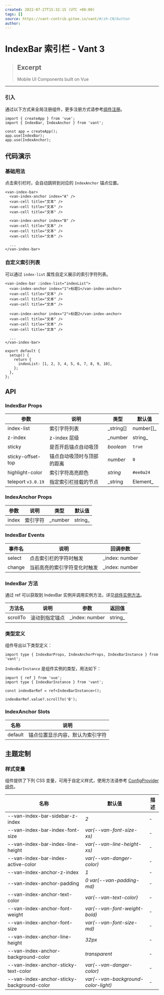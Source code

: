 ```yaml
---
created: 2022-07-27T15:32:15 (UTC +08:00)
tags: []
source: https://vant-contrib.gitee.io/vant/#/zh-CN/button
author: 
---
```


# IndexBar 索引栏 - Vant 3

> ## Excerpt
> Mobile UI Components built on Vue

---
### 引入

通过以下方式来全局注册组件，更多注册方式请参考[组件注册](https://vant-contrib.gitee.io/vant/#/zh-CN/advanced-usage#zu-jian-zhu-ce)。

```
import { createApp } from 'vue';
import { IndexBar, IndexAnchor } from 'vant';

const app = createApp();
app.use(IndexBar);
app.use(IndexAnchor);
```

## 代码演示

### 基础用法

点击索引栏时，会自动跳转到对应的 `IndexAnchor` 锚点位置。

```
<van-index-bar>
  <van-index-anchor index="A" />
  <van-cell title="文本" />
  <van-cell title="文本" />
  <van-cell title="文本" />

  <van-index-anchor index="B" />
  <van-cell title="文本" />
  <van-cell title="文本" />
  <van-cell title="文本" />

  ...
</van-index-bar>
```

### 自定义索引列表

可以通过 `index-list` 属性自定义展示的索引字符列表。

```
<van-index-bar :index-list="indexList">
  <van-index-anchor index="1">标题1</van-index-anchor>
  <van-cell title="文本" />
  <van-cell title="文本" />
  <van-cell title="文本" />

  <van-index-anchor index="2">标题2</van-index-anchor>
  <van-cell title="文本" />
  <van-cell title="文本" />
  <van-cell title="文本" />

  ...
</van-index-bar>
```

```
export default {
  setup() {
    return {
      indexList: [1, 2, 3, 4, 5, 6, 7, 8, 9, 10],
    };
  },
};
```

## API

### IndexBar Props

| 参数 | 说明 | 类型 | 默认值 |
| --- | --- | --- | --- |
| index-list | 索引字符列表 | _string\[\] | number\[\]_ | `A-Z` |
| z-index | z-index 层级 | _number | string_ | `1` |
| sticky | 是否开启锚点自动吸顶 | _boolean_ | `true` |
| sticky-offset-top | 锚点自动吸顶时与顶部的距离 | _number_ | `0` |
| highlight-color | 索引字符高亮颜色 | _string_ | `#ee0a24` |
| teleport `v3.0.19` | 指定索引栏挂载的节点 | _string | Element_ | \- |

### IndexAnchor Props

| 参数 | 说明 | 类型 | 默认值 |
| --- | --- | --- | --- |
| index | 索引字符 | _number | string_ | \- |

### IndexBar Events

| 事件名 | 说明 | 回调参数 |
| --- | --- | --- |
| select | 点击索引栏的字符时触发 | _index: number | string_ |
| change | 当前高亮的索引字符变化时触发 | _index: number | string_ |

### IndexBar 方法

通过 ref 可以获取到 IndexBar 实例并调用实例方法，详见[组件实例方法](https://vant-contrib.gitee.io/vant/#/zh-CN/advanced-usage#zu-jian-shi-li-fang-fa)。

| 方法名 | 说明 | 参数 | 返回值 |
| --- | --- | --- | --- |
| scrollTo | 滚动到指定锚点 | _index: number | string_ | \- |

### 类型定义

组件导出以下类型定义：

```
import type { IndexBarProps, IndexAnchorProps, IndexBarInstance } from 'vant';
```

`IndexBarInstance` 是组件实例的类型，用法如下：

```
import { ref } from 'vue';
import type { IndexBarInstance } from 'vant';

const indexBarRef = ref<IndexBarInstance>();

indexBarRef.value?.scrollTo('B');
```

### IndexAnchor Slots

| 名称 | 说明 |
| --- | --- |
| default | 锚点位置显示内容，默认为索引字符 |

## 主题定制

### 样式变量

组件提供了下列 CSS 变量，可用于自定义样式，使用方法请参考 [ConfigProvider 组件](https://vant-contrib.gitee.io/vant/#/zh-CN/config-provider)。

| 名称 | 默认值 | 描述 |
| --- | --- | --- |
| \--van-index-bar-sidebar-z-index | _2_ | \- |
| \--van-index-bar-index-font-size | _var(--van-font-size-xs)_ | \- |
| \--van-index-bar-index-line-height | _var(--van-line-height-xs)_ | \- |
| \--van-index-bar-index-active-color | _var(--van-danger-color)_ | \- |
| \--van-index-anchor-z-index | _1_ | \- |
| \--van-index-anchor-padding | _0 var(--van-padding-md)_ | \- |
| \--van-index-anchor-text-color | _var(--van-text-color)_ | \- |
| \--van-index-anchor-font-weight | _var(--van-font-weight-bold)_ | \- |
| \--van-index-anchor-font-size | _var(--van-font-size-md)_ | \- |
| \--van-index-anchor-line-height | _32px_ | \- |
| \--van-index-anchor-background-color | _transparent_ | \- |
| \--van-index-anchor-sticky-text-color | _var(--van-danger-color)_ | \- |
| \--van-index-anchor-sticky-background-color | _var(--van-background-color-light)_ | \- |
